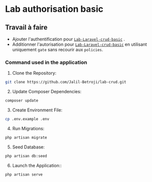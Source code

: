 # Lab authorisation basic

## Travail à faire

- Ajouter l'authentification pour [`Lab-Laravel-crud-basic`](https://github.com/Jalil-Betroji/lab-crud.git) .
- Additionner l'autorisation pour [`Lab-Laravel-crud-basic`](https://github.com/Jalil-Betroji/lab-crud.git) en utilisant uniquement `gate` sans recourir aux `policies`.

### Command used in the application

1. Clone the Repository:

```bash
git clone https://github.com/Jalil-Betroji/lab-crud.git
```

2. Update Composer Dependencies:

```bash
composer update 
```

3. Create Environment File:

```bash
cp .env.example .env
```

4. Run Migrations:

```bash
php artisan migrate
```

5. Seed Database:

```bash
php artisan db:seed
```

6. Launch the Application::

```bash 
php artisan serve
```